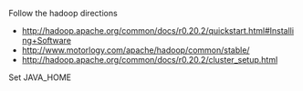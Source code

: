 Follow the hadoop directions

* http://hadoop.apache.org/common/docs/r0.20.2/quickstart.html#Installing+Software
* http://www.motorlogy.com/apache/hadoop/common/stable/
* http://hadoop.apache.org/common/docs/r0.20.2/cluster_setup.html

Set JAVA_HOME
